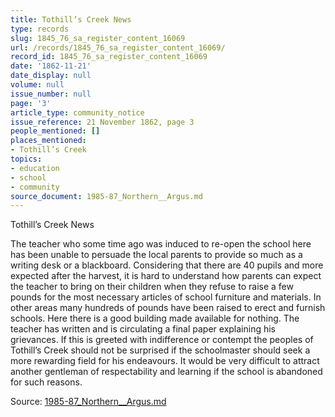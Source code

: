 ```yaml
---
title: Tothill’s Creek News
type: records
slug: 1845_76_sa_register_content_16069
url: /records/1845_76_sa_register_content_16069/
record_id: 1845_76_sa_register_content_16069
date: '1862-11-21'
date_display: null
volume: null
issue_number: null
page: '3'
article_type: community_notice
issue_reference: 21 November 1862, page 3
people_mentioned: []
places_mentioned:
- Tothill’s Creek
topics:
- education
- school
- community
source_document: 1985-87_Northern__Argus.md
---
```


Tothill’s Creek News

The teacher who some time ago was induced to re-open the school here has been unable to persuade the local parents to provide so much as a writing desk or a blackboard.  Considering that there are 40 pupils and more expected after the harvest, it is hard to understand how parents can expect the teacher to bring on their children when they refuse to raise a few pounds for the most necessary articles of school furniture and materials.  In other areas many hundreds of pounds have been raised to erect and furnish schools.  Here there is a good building made available for nothing.  The teacher has written and is circulating a final paper explaining his grievances.  If this is greeted with indifference or contempt the peoples of Tothill’s Creek should not be surprised if the schoolmaster should seek a more rewarding field for his endeavours.  It would be very difficult to attract another gentleman of respectability and learning if the school is abandoned for such reasons.

Source: [1985-87_Northern__Argus.md](/downloads/markdown/1985-87_Northern__Argus.md)
